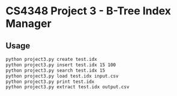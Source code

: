 # CS4348 Project 3 - B-Tree Index Manager

## Usage
```bash
python project3.py create test.idx
python project3.py insert test.idx 15 100
python project3.py search test.idx 15
python project3.py load test.idx input.csv
python project3.py print test.idx
python project3.py extract test.idx output.csv